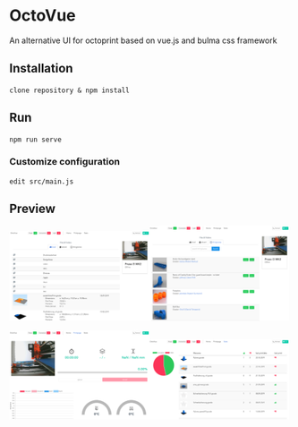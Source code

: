 # OctoVue

An alternative UI for octoprint based on vue.js and bulma css framework

## Installation
```
clone repository & npm install
```

## Run
```
npm run serve
```


### Customize configuration
```
edit src/main.js
```

## Preview

<img src="https://github.com/shodushi/octovue/blob/master/screenshots/screen1.png?raw=true" alt="screenshot" width="250" target="_blank"/><img src="https://github.com/shodushi/octovue/blob/master/screenshots/screen2.png?raw=true" alt="screenshot" width="250" target="_blank"/>

<img src="https://github.com/shodushi/octovue/blob/master/screenshots/screen3.png?raw=true" alt="screenshot" width="250" target="_blank"/><img src="https://github.com/shodushi/octovue/blob/master/screenshots/screen4.png?raw=true" alt="screenshot" width="250" target="_blank"/>
